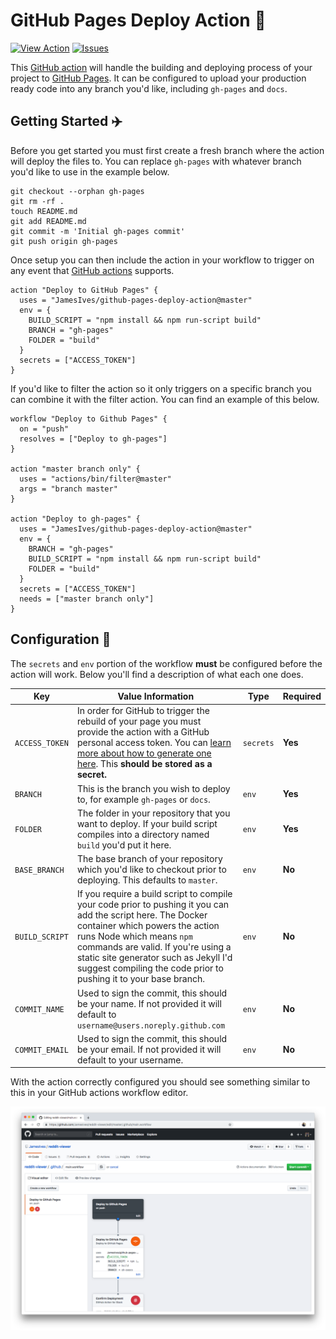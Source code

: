# GitHub Pages Deploy Action :rocket: 

[![View Action](https://img.shields.io/badge/view-action-blue.svg)](https://github.com/marketplace/actions/deploy-to-github-pages) [![Issues](https://img.shields.io/github/issues/JamesIves/github-pages-deploy-action.svg)](https://github.com/JamesIves/github-pages-deploy-action/issues)

This [GitHub action](https://github.com/features/actions) will handle the building and deploying process of your project to [GitHub Pages](https://pages.github.com/). It can be configured to upload your production ready code into any branch you'd like, including `gh-pages` and `docs`.

## Getting Started :airplane:
Before you get started you must first create a fresh branch where the action will deploy the files to. You can replace `gh-pages` with whatever branch you'd like to use in the example below.

```git
git checkout --orphan gh-pages
git rm -rf .
touch README.md
git add README.md
git commit -m 'Initial gh-pages commit'
git push origin gh-pages
```

Once setup you can then include the action in your workflow to trigger on any event that [GitHub actions](https://github.com/features/actions) supports.

```workflow
action "Deploy to GitHub Pages" {
  uses = "JamesIves/github-pages-deploy-action@master"
  env = {
    BUILD_SCRIPT = "npm install && npm run-script build"
    BRANCH = "gh-pages"
    FOLDER = "build"
  }
  secrets = ["ACCESS_TOKEN"]
}
```

If you'd like to filter the action so it only triggers on a specific branch you can combine it with the filter action. You can find an example of this below.

```workflow
workflow "Deploy to Github Pages" {
  on = "push"
  resolves = ["Deploy to gh-pages"]
}

action "master branch only" {
  uses = "actions/bin/filter@master"
  args = "branch master"
}

action "Deploy to gh-pages" {
  uses = "JamesIves/github-pages-deploy-action@master"
  env = {
    BRANCH = "gh-pages"
    BUILD_SCRIPT = "npm install && npm run-script build"
    FOLDER = "build"
  }
  secrets = ["ACCESS_TOKEN"]
  needs = ["master branch only"]
}
```

## Configuration 📁

The `secrets` and `env` portion of the workflow **must** be configured before the action will work. Below you'll find a description of what each one does.

| Key  | Value Information | Type | Required |
| ------------- | ------------- | ------------- | ------------- |
| `ACCESS_TOKEN`  | In order for GitHub to trigger the rebuild of your page you must provide the action with a GitHub personal access token. You can [learn more about how to generate one here](https://help.github.com/en/articles/creating-a-personal-access-token-for-the-command-line). This **should be stored as a secret.**  | `secrets` | **Yes** |
| `BRANCH`  | This is the branch you wish to deploy to, for example `gh-pages` or `docs`.  | `env` | **Yes** |
| `FOLDER`  | The folder in your repository that you want to deploy. If your build script compiles into a directory named `build` you'd put it here. | `env` | **Yes** |
| `BASE_BRANCH`  | The base branch of your repository which you'd like to checkout prior to deploying. This defaults to `master`.  | `env` | **No** |
| `BUILD_SCRIPT`  | If you require a build script to compile your code prior to pushing it you can add the script here. The Docker container which powers the action runs Node which means `npm` commands are valid. If you're using a static site generator such as Jekyll I'd suggest compiling the code prior to pushing it to your base branch.  | `env` | **No** |
| `COMMIT_NAME`  | Used to sign the commit, this should be your name. If not provided it will default to `username@users.noreply.github.com`  | `env` | **No** |
| `COMMIT_EMAIL`  | Used to sign the commit, this should be your email. If not provided it will default to your username. | `env` | **No** |

With the action correctly configured you should see something similar to this in your GitHub actions workflow editor.

![Example](screenshot.png)
